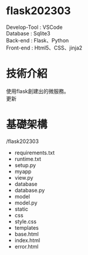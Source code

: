 # flask202303

Develop-Tool : VSCode </br>
Database : Sqlite3 </br>
Back-end : Flask、Python </br>
Front-end : Html5、CSS、jinja2 </br>

# 技術介紹

使用flask創建出的微服務。</br>
更新

# 基礎架構

/flask202303 </br>
- requirements.txt 
- runtime.txt 
- setup.py 
- myapp 
 - view.py 
- database 
 - database.py 
- model 
 - model.py 
- static 
 - css 
  - style.css 
-  templates 
 -  base.html 
 -  index.html 
 -  error.html 
